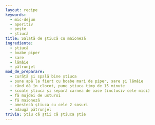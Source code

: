 ```yaml
---
layout: recipe
keywords:
  - mic-dejun
  - aperitiv
  - pește
  - știucă
title: Salată de știucă cu maioneză
ingrediente:
  - știucă
  - boabe piper
  - sare
  - lămâie
  - pătrunjel
mod_de_preparare:
  - curăță și spală bine știuca
  - pune apă la fiert cu boabe mari de piper, sare și lămâie
  - când dă în clocot, pune știuca timp de 15 minute
  - scoate știuca și separă carnea de oase (inclusiv cele mici)
  - fă mujdei de usturoi
  - fă maioneză
  - amestecă știuca cu cele 2 sosuri
  - adaugă pătrunjel
trivia: Știu că știi că știuca știe
---
```

